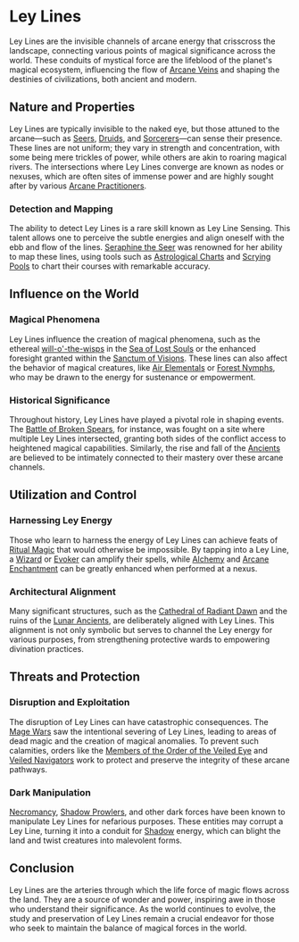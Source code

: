 # Ley Lines

Ley Lines are the invisible channels of arcane energy that crisscross the landscape, connecting various points of magical significance across the world. These conduits of mystical force are the lifeblood of the planet's magical ecosystem, influencing the flow of [Arcane Veins](Arcane%20Veins.md) and shaping the destinies of civilizations, both ancient and modern.

## Nature and Properties

Ley Lines are typically invisible to the naked eye, but those attuned to the arcane—such as [Seers](Seers.md), [Druids](Druids.md), and [Sorcerers](Sorcerers.md)—can sense their presence. These lines are not uniform; they vary in strength and concentration, with some being mere trickles of power, while others are akin to roaring magical rivers. The intersections where Ley Lines converge are known as nodes or nexuses, which are often sites of immense power and are highly sought after by various [Arcane Practitioners](Arcane%20Practitioners.md).

### Detection and Mapping

The ability to detect Ley Lines is a rare skill known as Ley Line Sensing. This talent allows one to perceive the subtle energies and align oneself with the ebb and flow of the lines. [Seraphine the Seer](Seraphine%20the%20Seer.md) was renowned for her ability to map these lines, using tools such as [Astrological Charts](Astrological%20Charts.md) and [Scrying Pools](Scrying%20Pools.md) to chart their courses with remarkable accuracy.

## Influence on the World

### Magical Phenomena

Ley Lines influence the creation of magical phenomena, such as the ethereal [will-o'-the-wisps](Will-O'-The-Wisp.md) in the [Sea of Lost Souls](Sea%20of%20Lost%20Souls.md) or the enhanced foresight granted within the [Sanctum of Visions](Sanctum%20of%20Visions.md). These lines can also affect the behavior of magical creatures, like [Air Elementals](Air%20Elementals.md) or [Forest Nymphs](Forest%20Nymphs.md), who may be drawn to the energy for sustenance or empowerment.

### Historical Significance

Throughout history, Ley Lines have played a pivotal role in shaping events. The [Battle of Broken Spears](Battle%20of%20Broken%20Spears.md), for instance, was fought on a site where multiple Ley Lines intersected, granting both sides of the conflict access to heightened magical capabilities. Similarly, the rise and fall of the [Ancients](Ancients.md) are believed to be intimately connected to their mastery over these arcane channels.

## Utilization and Control

### Harnessing Ley Energy

Those who learn to harness the energy of Ley Lines can achieve feats of [Ritual Magic](Ritual%20Magic.md) that would otherwise be impossible. By tapping into a Ley Line, a [Wizard](Wizard.md) or [Evoker](Evoker.md) can amplify their spells, while [Alchemy](Alchemy.md) and [Arcane Enchantment](Arcane%20Enchantment.md) can be greatly enhanced when performed at a nexus.

### Architectural Alignment

Many significant structures, such as the [Cathedral of Radiant Dawn](Cathedral%20of%20Radiant%20Dawn.md) and the ruins of the [Lunar Ancients](Lunar%20Ancients.md), are deliberately aligned with Ley Lines. This alignment is not only symbolic but serves to channel the Ley energy for various purposes, from strengthening protective wards to empowering divination practices.

## Threats and Protection

### Disruption and Exploitation

The disruption of Ley Lines can have catastrophic consequences. The [Mage Wars](Mage%20Wars.md) saw the intentional severing of Ley Lines, leading to areas of dead magic and the creation of magical anomalies. To prevent such calamities, orders like the [Members of the Order of the Veiled Eye](Members%20of%20the%20Order%20of%20the%20Veiled%20Eye.md) and [Veiled Navigators](Veiled%20Navigators.md) work to protect and preserve the integrity of these arcane pathways.

### Dark Manipulation

[Necromancy](Necromancy.md), [Shadow Prowlers](Shadow%20Prowlers.md), and other dark forces have been known to manipulate Ley Lines for nefarious purposes. These entities may corrupt a Ley Line, turning it into a conduit for [Shadow](Shadow.md) energy, which can blight the land and twist creatures into malevolent forms.

## Conclusion

Ley Lines are the arteries through which the life force of magic flows across the land. They are a source of wonder and power, inspiring awe in those who understand their significance. As the world continues to evolve, the study and preservation of Ley Lines remain a crucial endeavor for those who seek to maintain the balance of magical forces in the world.